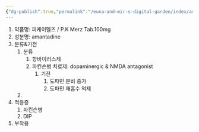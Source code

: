 ```yaml
---
{"dg-publish":true,"permalink":"/euna-and-mir-s-digital-garden/index/amantadine-aman/","tags":["template"]}
---
```


1. 약품명: 피케이멜즈 / P.K Merz Tab.100mg
2. 성분명: amantadine
3. 분류&기전
	1. 분류
		1. 항바이러스제
		2. 파킨슨병 치료제: dopaminergic & NMDA antagonist 
			1. 기전
				1. 도파민 분비 증가
				2. 도파민 재흡수 억제 
	2. 
4. 적응증
	1. 파킨슨병
	2. DIP
5. 부작용